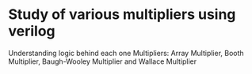 # Study of various multipliers using verilog
Understanding logic behind each one Multipliers: Array Multiplier, Booth Multiplier, Baugh-Wooley Multiplier and Wallace Multiplier
